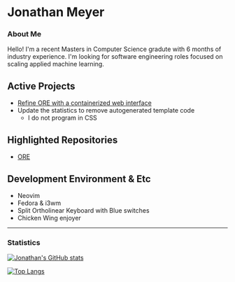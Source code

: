 <!-- The (first) h1 will be used as the <title> of the HTML page -->
# Jonathan Meyer

### About Me
Hello! I'm a recent Masters in Computer Science gradute with 6 months of industry experience. I'm looking for software engineering roles focused on scaling applied machine learning.

## Active Projects
 * [Refine ORE with a containerized web interface](https://github.com/users/startwarfields/projects/3)
 * Update the statistics to remove autogenerated template code
   * I do not program in CSS 

## Highlighted Repositories
* [ORE](https://github.com/startwarfields/ORE)

## Development Environment & Etc
 * Neovim
 * Fedora & i3wm
 * Split Ortholinear Keyboard with Blue switches 
 * Chicken Wing enjoyer

---
### Statistics

[![Jonathan's GitHub stats](https://github-readme-stats.vercel.app/api?username=startwarfields&theme=gruvbox)](https://github.com/anuraghazra/github-readme-stats)

[![Top Langs](https://github-readme-stats.vercel.app/api/top-langs/?username=startwarfields&theme=gruvbox&layout=compact&hide=css,scss,HTTP,Pug)](https://github.com/anuraghazra/github-readme-stats)
